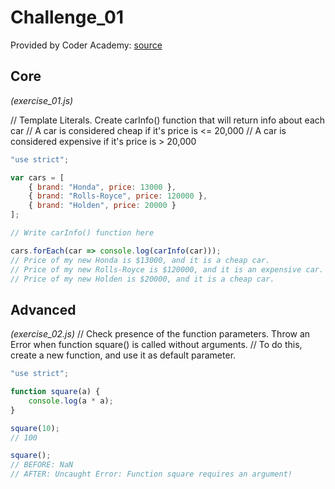 # Challenge_01

Provided by Coder Academy: [source](https://coderacademy.instructure.com/courses/239/pages/express-cookies-sessions-and-authentication?module_item_id=9461)

## Core
*(exercise_01.js)*

// Template Literals. Create carInfo() function that will return info about each car
// A car is considered cheap if it's price is <= 20,000
// A car is considered expensive if it's price is > 20,000

```js
"use strict";

var cars = [
    { brand: "Honda", price: 13000 },
    { brand: "Rolls-Royce", price: 120000 },
    { brand: "Holden", price: 20000 }
];

// Write carInfo() function here

cars.forEach(car => console.log(carInfo(car)));
// Price of my new Honda is $13000, and it is a cheap car.
// Price of my new Rolls-Royce is $120000, and it is an expensive car.
// Price of my new Holden is $20000, and it is a cheap car.
```

## Advanced
*(exercise_02.js)*
// Check presence of the function parameters. Throw an Error when function square() is called without arguments.
// To do this, create a new function, and use it as default parameter.

```js
"use strict";

function square(a) {
    console.log(a * a);
}

square(10);
// 100

square();
// BEFORE: NaN
// AFTER: Uncaught Error: Function square requires an argument!
```